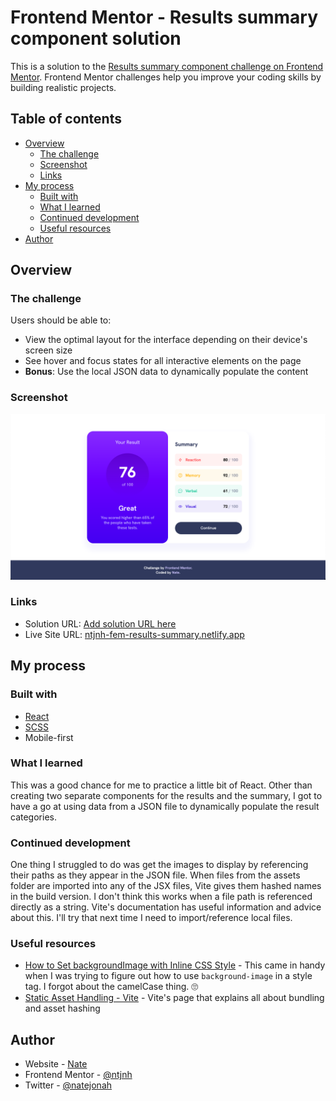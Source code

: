 # Frontend Mentor - Results summary component solution

This is a solution to the [Results summary component challenge on Frontend Mentor](https://www.frontendmentor.io/challenges/results-summary-component-CE_K6s0maV). Frontend Mentor challenges help you improve your coding skills by building realistic projects. 

## Table of contents

- [Overview](#overview)
  - [The challenge](#the-challenge)
  - [Screenshot](#screenshot)
  - [Links](#links)
- [My process](#my-process)
  - [Built with](#built-with)
  - [What I learned](#what-i-learned)
  - [Continued development](#continued-development)
  - [Useful resources](#useful-resources)
- [Author](#author)

## Overview

### The challenge

Users should be able to:

- View the optimal layout for the interface depending on their device's screen size
- See hover and focus states for all interactive elements on the page
- **Bonus**: Use the local JSON data to dynamically populate the content

### Screenshot

![Solution Screenshot](./screenshot.png)

### Links

- Solution URL: [Add solution URL here](https://your-solution-url.com)
- Live Site URL: [ntjnh-fem-results-summary.netlify.app](https://ntjnh-fem-results-summary.netlify.app/)

## My process

### Built with

- [React](https://reactjs.org/)
- [SCSS](https://sass-lang.com/)
- Mobile-first

### What I learned

This was a good chance for me to practice a little bit of React. Other than creating two separate components for the results and the summary, I got to have a go at using data from a JSON file to dynamically populate the result categories.

### Continued development

One thing I struggled to do was get the images to display by referencing their paths as they appear in the JSON file. When files from the assets folder are imported into any of the JSX files, Vite gives them hashed names in the build version. I don't think this works when a file path is referenced directly as a string. Vite's documentation has useful information and advice about this. I'll try that next time I need to import/reference local files.

### Useful resources

- [How to Set backgroundImage with Inline CSS Style](https://www.freecodecamp.org/news/react-background-image-tutorial-how-to-set-backgroundimage-with-inline-css-style/) - This came in handy when I was trying to figure out how to use `background-image` in a style tag. I forgot about the camelCase thing. 🙄
- [Static Asset Handling - Vite](https://vitejs.dev/guide/assets.html#static-asset-handling) - Vite's page that explains all about bundling and asset hashing

## Author

- Website - [Nate](https://natejonah.com)
- Frontend Mentor - [@ntjnh](https://www.frontendmentor.io/profile/ntjnh)
- Twitter - [@natejonah](https://www.twitter.com/natejonah)
